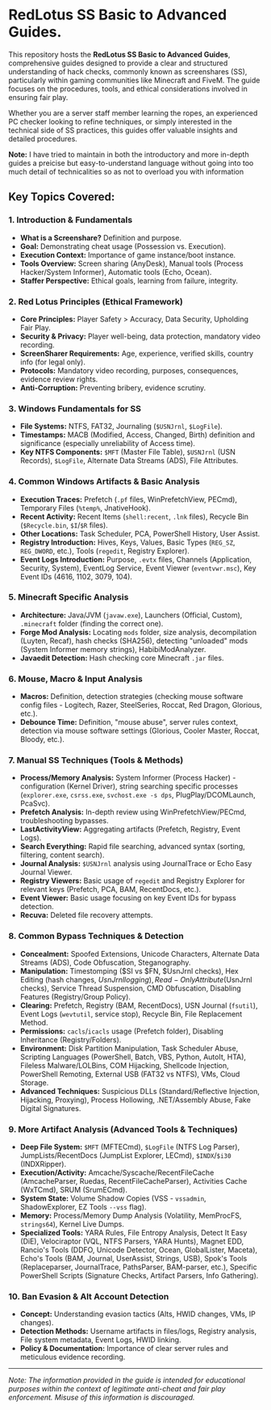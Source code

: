 # RedLotus SS Basic to Advanced Guides.

This repository hosts the **RedLotus SS Basic to Advanced Guides**, comprehensive guides designed to provide a clear and structured understanding of hack checks, commonly known as screenshares (SS), particularly within gaming communities like Minecraft and FiveM. The guide focuses on the procedures, tools, and ethical considerations involved in ensuring fair play.

Whether you are a server staff member learning the ropes, an experienced PC checker looking to refine techniques, or simply interested in the technical side of SS practices, this guides offer valuable insights and detailed procedures.

**Note:** I have tried to maintain in both the introductory and more in-depth guides a preicise but easy-to-understand language without going into too much detail of technicalities so as not to overload you with information  

## Key Topics Covered:

### 1. Introduction & Fundamentals
*   **What is a Screenshare?** Definition and purpose.
*   **Goal:** Demonstrating cheat usage (Possession vs. Execution).
*   **Execution Context:** Importance of game instance/boot instance.
*   **Tools Overview:** Screen sharing (AnyDesk), Manual tools (Process Hacker/System Informer), Automatic tools (Echo, Ocean).
*   **Staffer Perspective:** Ethical goals, learning from failure, integrity.

### 2. Red Lotus Principles (Ethical Framework)
*   **Core Principles:** Player Safety > Accuracy, Data Security, Upholding Fair Play.
*   **Security & Privacy:** Player well-being, data protection, mandatory video recording.
*   **ScreenSharer Requirements:** Age, experience, verified skills, country info (for legal only).
*   **Protocols:** Mandatory video recording, purposes, consequences, evidence review rights.
*   **Anti-Corruption:** Preventing bribery, evidence scrutiny.

### 3. Windows Fundamentals for SS
*   **File Systems:** NTFS, FAT32, Journaling (`$USNJrnl`, `$LogFile`).
*   **Timestamps:** MACB (Modified, Access, Changed, Birth) definition and significance (especially unreliability of Access time).
*   **Key NTFS Components:** `$MFT` (Master File Table), `$USNJrnl` (USN Records), `$LogFile`, Alternate Data Streams (ADS), File Attributes.

### 4. Common Windows Artifacts & Basic Analysis
*   **Execution Traces:** Prefetch (`.pf` files, WinPrefetchView, PECmd), Temporary Files (`%temp%`, JnativeHook).
*   **Recent Activity:** Recent Items (`shell:recent`, `.lnk` files), Recycle Bin (`$Recycle.bin`, `$I`/`$R` files).
*   **Other Locations:** Task Scheduler, PCA, PowerShell History, User Assist.
*   **Registry Introduction:** Hives, Keys, Values, Basic Types (`REG_SZ`, `REG_DWORD`, etc.), Tools (`regedit`, Registry Explorer).
*   **Event Logs Introduction:** Purpose, `.evtx` files, Channels (Application, Security, System), EventLog Service, Event Viewer (`eventvwr.msc`), Key Event IDs (4616, 1102, 3079, 104).

### 5. Minecraft Specific Analysis
*   **Architecture:** Java/JVM (`javaw.exe`), Launchers (Official, Custom), `.minecraft` folder (finding the correct one).
*   **Forge Mod Analysis:** Locating `mods` folder, size analysis, decompilation (Luyten, Recaf), hash checks (SHA256), detecting "unloaded" mods (System Informer memory strings), HabibiModAnalyzer.
*   **Javaedit Detection:** Hash checking core Minecraft `.jar` files.

### 6. Mouse, Macro & Input Analysis
*   **Macros:** Definition, detection strategies (checking mouse software config files - Logitech, Razer, SteelSeries, Roccat, Red Dragon, Glorious, etc.).
*   **Debounce Time:** Definition, "mouse abuse", server rules context, detection via mouse software settings (Glorious, Cooler Master, Roccat, Bloody, etc.).

### 7. Manual SS Techniques (Tools & Methods)
*   **Process/Memory Analysis:** System Informer (Process Hacker) - configuration (Kernel Driver), string searching specific processes (`explorer.exe`, `csrss.exe`, `svchost.exe -s dps`, PlugPlay/DCOMLaunch, PcaSvc).
*   **Prefetch Analysis:** In-depth review using WinPrefetchView/PECmd, troubleshooting bypasses.
*   **LastActivityView:** Aggregating artifacts (Prefetch, Registry, Event Logs).
*   **Search Everything:** Rapid file searching, advanced syntax (sorting, filtering, content search).
*   **Journal Analysis:** `$USNJrnl` analysis using JournalTrace or Echo Easy Journal Viewer.
*   **Registry Viewers:** Basic usage of `regedit` and Registry Explorer for relevant keys (Prefetch, PCA, BAM, RecentDocs, etc.).
*   **Event Viewer:** Basic usage focusing on key Event IDs for bypass detection.
*   **Recuva:** Deleted file recovery attempts.

### 8. Common Bypass Techniques & Detection
*   **Concealment:** Spoofed Extensions, Unicode Characters, Alternate Data Streams (ADS), Code Obfuscation, Steganography.
*   **Manipulation:** Timestomping ($SI vs $FN, $UsnJrnl checks), Hex Editing (hash changes, $UsnJrnl logging), Read-Only Attribute ($UsnJrnl checks), Service Thread Suspension, CMD Obfuscation, Disabling Features (Registry/Group Policy).
*   **Clearing:** Prefetch, Registry (BAM, RecentDocs), USN Journal (`fsutil`), Event Logs (`wevtutil`, service stop), Recycle Bin, File Replacement Method.
*   **Permissions:** `cacls`/`icacls` usage (Prefetch folder), Disabling Inheritance (Registry/Folders).
*   **Environment:** Disk Partition Manipulation, Task Scheduler Abuse, Scripting Languages (PowerShell, Batch, VBS, Python, AutoIt, HTA), Fileless Malware/LOLBins, COM Hijacking, Shellcode Injection, PowerShell Remoting, External USB (FAT32 vs NTFS), VMs, Cloud Storage.
*   **Advanced Techniques:** Suspicious DLLs (Standard/Reflective Injection, Hijacking, Proxying), Process Hollowing, .NET/Assembly Abuse, Fake Digital Signatures.

### 9. More Artifact Analysis (Advanced Tools & Techniques)
*   **Deep File System:** `$MFT` (MFTECmd), `$LogFile` (NTFS Log Parser), JumpLists/RecentDocs (JumpList Explorer, LECmd), `$INDX`/`$i30` (INDXRipper).
*   **Execution/Activity:** Amcache/Syscache/RecentFileCache (AmcacheParser, Ruedas, RecentFileCacheParser), Activities Cache (WxTCmd), SRUM (SrumECmd).
*   **System State:** Volume Shadow Copies (VSS - `vssadmin`, ShadowExplorer, EZ Tools `--vss` flag).
*   **Memory:** Process/Memory Dump Analysis (Volatility, MemProcFS, `strings64`), Kernel Live Dumps.
*   **Specialized Tools:** YARA Rules, File Entropy Analysis, Detect It Easy (DiE), Velociraptor (VQL, NTFS Parsers, YARA Hunts), Magnet EDD, Rancio's Tools (DDFO, Unicode Detector, Ocean, GlobalLister, Maceta), Echo's Tools (BAM, Journal, UserAssist, Strings, USB), Spok's Tools (Replaceparser, JournalTrace, PathsParser, BAM-parser, etc.), Specific PowerShell Scripts (Signature Checks, Artifact Parsers, Info Gathering).

### 10. Ban Evasion & Alt Account Detection
*   **Concept:** Understanding evasion tactics (Alts, HWID changes, VMs, IP changes).
*   **Detection Methods:** Username artifacts in files/logs, Registry analysis, File system metadata, Event Logs, HWID linking.
*   **Policy & Documentation:** Importance of clear server rules and meticulous evidence recording.

---

*Note: The information provided in the guide is intended for educational purposes within the context of legitimate anti-cheat and fair play enforcement. Misuse of this information is discouraged.*
